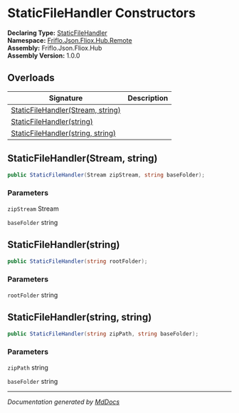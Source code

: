 ﻿<!--  
  <auto-generated>   
    The contents of this file were generated by a tool.  
    Changes to this file may be list if the file is regenerated  
  </auto-generated>   
-->

# StaticFileHandler Constructors

**Declaring Type:** [StaticFileHandler](../index.md)  
**Namespace:** [Friflo.Json.Fliox.Hub.Remote](../../index.md)  
**Assembly:** Friflo.Json.Fliox.Hub  
**Assembly Version:** 1.0.0

## Overloads

| Signature                                                            | Description |
| -------------------------------------------------------------------- | ----------- |
| [StaticFileHandler(Stream, string)](#staticfilehandlerstream-string) |             |
| [StaticFileHandler(string)](#staticfilehandlerstring)                |             |
| [StaticFileHandler(string, string)](#staticfilehandlerstring-string) |             |

## StaticFileHandler(Stream, string)

```csharp
public StaticFileHandler(Stream zipStream, string baseFolder);
```

### Parameters

`zipStream`  Stream

`baseFolder`  string

## StaticFileHandler(string)

```csharp
public StaticFileHandler(string rootFolder);
```

### Parameters

`rootFolder`  string

## StaticFileHandler(string, string)

```csharp
public StaticFileHandler(string zipPath, string baseFolder);
```

### Parameters

`zipPath`  string

`baseFolder`  string

___

*Documentation generated by [MdDocs](https://github.com/ap0llo/mddocs)*
